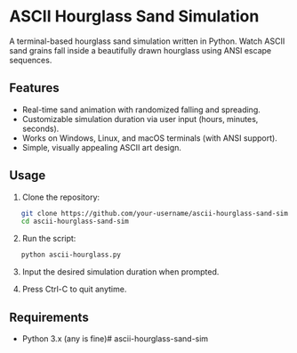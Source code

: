 
# ASCII Hourglass Sand Simulation

A terminal-based hourglass sand simulation written in Python. Watch ASCII sand grains fall inside a beautifully drawn hourglass using ANSI escape sequences.

## Features
- Real-time sand animation with randomized falling and spreading.
- Customizable simulation duration via user input (hours, minutes, seconds).
- Works on Windows, Linux, and macOS terminals (with ANSI support).
- Simple, visually appealing ASCII art design.

## Usage

1. Clone the repository:
```bash
   git clone https://github.com/your-username/ascii-hourglass-sand-sim.git
   cd ascii-hourglass-sand-sim
```

2. Run the script:

```bash
   python ascii-hourglass.py
```

3. Input the desired simulation duration when prompted.

4. Press Ctrl-C to quit anytime.

## Requirements

* Python 3.x (any is fine)#   a s c i i - h o u r g l a s s - s a n d - s i m  
 